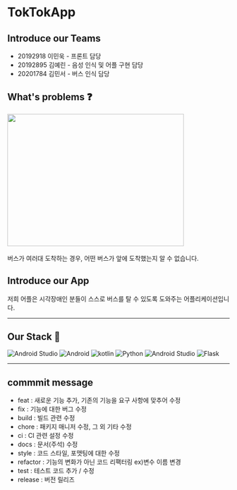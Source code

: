 # TokTokApp
## Introduce our Teams
  * 20192918 이민욱 - 프론트 담당
  * 20192895 김예린 - 음성 인식 및 어플 구현 담당
  * 20201784 김민서 - 버스 인식 담당
## What's problems :question:
<img src="https://github.com/TokTokBus/TokTokApp/assets/55822543/6f512496-2e03-45c7-9610-8ee402fcd731" width="400" height="300"/> <br>
<br>
버스가 여러대 도착하는 경우, 어떤 버스가 앞에 도착했는지 알 수 없습니다.

## Introduce our App 
저희 어플은 시각장애인 분들이 스스로 버스를 탈 수 있도록 도와주는 어플리케이션입니다. 

* * *
## Our Stack :eyes:
<img alt="Android Studio" src ="https://img.shields.io/badge/GitHub-181717.svg?&style=for-the-badge&logo=GitHub&logoColor=white"/> <img alt="Android" src ="https://img.shields.io/badge/Android-3DDC84.svg?&style=for-the-badge&logo=Android&logoColor=white"/> <img alt="kotlin" src ="https://img.shields.io/badge/Kotlin-7F52FF.svg?&style=for-the-badge&logo=Kotlin&logoColor=white"/> <img alt="Python" src ="https://img.shields.io/badge/Python-3776AB.svg?&style=for-the-badge&logo=Python&logoColor=white"/> <img alt="Android Studio" src ="https://img.shields.io/badge/Android Studio-3DDC84.svg?&style=for-the-badge&logo=Android Studio&logoColor=white"/> <img alt="Flask" src ="https://img.shields.io/badge/Flask-000000.svg?&style=for-the-badge&logo=Flask&logoColor=white"/>
* * *
## commmit message
- feat : 새로운 기능 추가, 기존의 기능을 요구 사항에 맞추어 수정
- fix : 기능에 대한 버그 수정
- build : 빌드 관련  수정
- chore : 패키지 매니저 수정, 그 외 기타 수정
- ci : CI 관련 설정 수정
- docs : 문서(주석) 수정
- style : 코드 스타일, 포맷팅에 대한 수정
- refactor : 기능의 변화가 아닌 코드 리팩터링 ex)변수 이름 변경
- test : 테스트 코드 추가 / 수정
- release : 버전 릴리즈 
